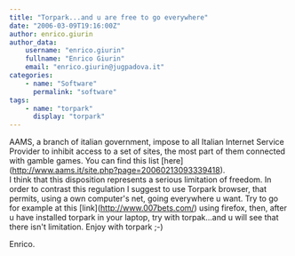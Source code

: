 ```yaml
---
title: "Torpark...and u are free to go everywhere"
date: "2006-03-09T19:16:00Z"
author: enrico.giurin
author_data:
    username: "enrico.giurin"
    fullname: "Enrico Giurin"
    email: "enrico.giurin@jugpadova.it"
categories:
    - name: "Software"
      permalink: "software"
tags:
    - name: "torpark"
      display: "torpark"
---
```


AAMS, a branch of italian government, impose to all Italian Internet
Service Provider to inhibit access to a set of sites, the most part of
them connected with gamble games. You can find this list
\[here\](http://www.aams.it/site.php?page=20060213093339418).\
I think that this disposition represents a serious limitation of
freedom. In order to contrast this regulation I suggest to use Torpark
browser, that permits, using a own computer's net, going everywhere u
want. Try to go for example at this \[link\](http://www.007bets.com/)
using firefox, then, after u have installed torpark in your laptop, try
with torpak...and u will see that there isn't limitation. Enjoy with
torpark ;-)

Enrico.
